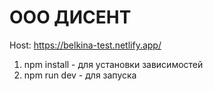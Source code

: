 # ООО ДИСЕНТ 

Host: https://belkina-test.netlify.app/

1) npm install - для установки зависимостей
2) npm run dev - для запуска
